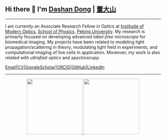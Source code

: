 ## Hi there 👋 I'm <a href="https://dashandong.github.io" title="HomePage">Dashan Dong</a> | <a href="https://translate.google.com/details?sl=zh-CN&tl=en&text=董%20大%山&op=translate" title="HomePage">董大山</a>
***
I am currently an Associate Research Fellow in Optics at [Institude of Modern Optics](http://optics.pku.edu.cn), [School of Physics](http://english.phy.pku.edu.cn), [Peking University](https://english.pku.edu.cn). My research is primarily focused on developing advanced _label-free microscope_ for biomedical imaging. My projects have been related to modeling light propagation/scattering in theory, modulating light field in experiments, and computational imaging of live cells in application. Moreover, my work is also related with _ultrafast optics_ and _spectroscopy_.

[Email](mailto:ddsh0205@gmail.com)|[CV](https://dashandong.github.io/cv/)|[GoogleScholar](https://scholar.google.com/citations?hl=en&user=cn5zJPMAAAAJ)|[ORCID](https://orcid.org/0000-0002-6135-2849)|[GitHub](https://github.com/dashandong)|[LinkedIn](https://www.linkedin.com/in/dong-dashan-231825102)
***
<div align="center">
  <a href="https://github.com/dashandong">
  <img height="180em" src="https://github-readme-stats.vercel.app/api?username=dashandong&show_icons=true&theme=dracula&include_all_commits=true&count_private=true"/>
  <img height="180em" src="https://github-readme-stats.vercel.app/api/top-langs/?username=dashandong&layout=compact&langs_count=7&theme=dracula"/>
</div>
